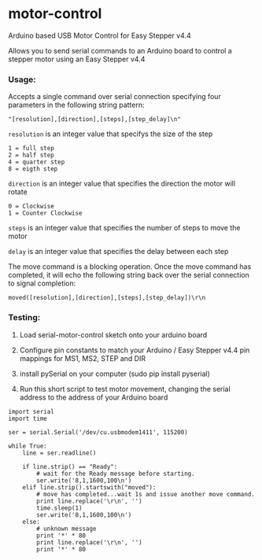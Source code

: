 # motor-control
Arduino based USB Motor Control for Easy Stepper v4.4

Allows you to send serial commands to an Arduino board to control a stepper motor using an Easy Stepper v4.4

### Usage:
Accepts a single command over serial connection specifying four parameters in the following string pattern:

```
"[resolution],[direction],[steps],[step_delay]\n"
```

`resolution` is an integer value that specifys the size of the step

```
1 = full step
2 = half step
4 = quarter step
8 = eigth step
```

`direction` is an integer value that specifies the direction the motor will rotate

```
0 = Clockwise
1 = Counter Clockwise
```

`steps` is an integer value that specifies the number of steps to move the motor

`delay` is an integer value that specifies the delay between each step


The move command is a blocking operation.  Once the move command has completed, it will echo the following string back over the serial connection to signal completion:

```
moved([resolution],[direction],[steps],[step_delay])\r\n
```


### Testing:  

1. Load serial-motor-control sketch onto your arduino board

2. Configure pin constants to match your Arduino / Easy Stepper v4.4 pin mappings for MS1, MS2, STEP and DIR

3. install pySerial on your computer (sudo pip install pyserial)

4. Run this short script to test motor movement, changing the serial address to the address of your Arduino board


```
import serial
import time

ser = serial.Serial('/dev/cu.usbmodem1411', 115200)

while True:
	line = ser.readline()

	if line.strip() == "Ready":
		# wait for the Ready message before starting.
		ser.write('8,1,1600,100\n')
	elif line.strip().startswith("moved"):
		# move has completed...wait 1s and issue another move command.
		print line.replace('\r\n', '')
		time.sleep(1)
		ser.write('8,1,1600,100\n')
	else:
		# unknown message
		print '*' * 80
		print line.replace('\r\n', '')
		print '*' * 80


```
